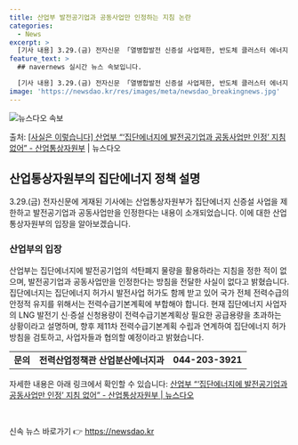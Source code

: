```yaml
---
title: 산업부 발전공기업과 공동사업만 인정하는 지침 논란
categories:
  - News
excerpt: >
  [기사 내용] 3.29.(금) 전자신문 「열병합발전 신증설 사업제한, 반도체 클러스터 에너지 차질」에서는 산…
feature_text: >
  ## navernews 실시간 뉴스 속보입니다.

  [기사 내용] 3.29.(금) 전자신문 「열병합발전 신증설 사업제한, 반도체 클러스터 에너지 차질」에서는 산…
image: 'https://newsdao.kr/res/images/meta/newsdao_breakingnews.jpg'
---
```


![뉴스다오 속보](https://newsdao.kr/res/images/meta/newsdao_breakingnews.jpg)

<p>출처: <a href="https://newsdao.kr/3481" rel="dofollow">[사실은 이렇습니다] 산업부 “‘집단에너지에 발전공기업과 공동사업만 인정’ 지침 없어” - 산업통상자원부</a> | 뉴스다오</p>

<h2 data-ke-size="size26">산업통상자원부의 집단에너지 정책 설명</h2>
<p data-ke-size="size16">3.29.(금) 전자신문에 게재된 기사에는 산업통상자원부가 집단에너지 신증설 사업을 제한하고 발전공기업과 공동사업만을 인정한다는 내용이 소개되었습니다. 이에 대한 산업통상자원부의 입장을 알아보겠습니다.</p>

<h3>산업부의 입장</h3>
<p data-ke-size="size16">산업부는 집단에너지에 발전공기업의 석탄폐지 물량을 활용하라는 지침을 정한 적이 없으며, 발전공기업과 공동사업만을 인정한다는 방침을 전달한 사실이 없다고 밝혔습니다. 집단에너지는 집단에너지 허가시 발전사업 허가도 함께 받고 있어 국가 전체 전력수급의 안정적 유지를 위해서는 전력수급기본계획에 부합해야 합니다. 현재 집단에너지 사업자의 LNG 발전기 신·증설 신청용량이 전력수급기본계획상 필요한 공급용량을 초과하는 상황이라고 설명하며, 향후 제11차 전력수급기본계획 수립과 연계하여 집단에너지 허가방침을 검토하고, 사업자들과 협의할 예정이라고 밝혔습니다.</p> 
<table>
<tbody>
<tr>
<td style="text-align: center; height: 17px;"><b>문의</b></td>
<td style="text-align: center; height: 17px;"><b>전력산업정책관 산업분산에너지과</b></td>
<td style="text-align: center; height: 17px;"><b>044-203-3921</b></td>
</tr>
</tbody>
</table>
<p data-ke-size="size16">자세한 내용은 아래 링크에서 확인할 수 있습니다: <a href="https://newsdao.kr/3481">산업부 “‘집단에너지에 발전공기업과 공동사업만 인정’ 지침 없어” - 산업통상자원부 | 뉴스다오</a></p>
<p data-ke-size="size16">&nbsp;</p> 

신속 뉴스 바로가기 👉 <a href="https://newsdao.kr" rel="dofollow">https://newsdao.kr</a>


